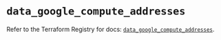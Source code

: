 # `data_google_compute_addresses`

Refer to the Terraform Registry for docs: [`data_google_compute_addresses`](https://registry.terraform.io/providers/hashicorp/google/5.12.0/docs/data-sources/compute_addresses).
